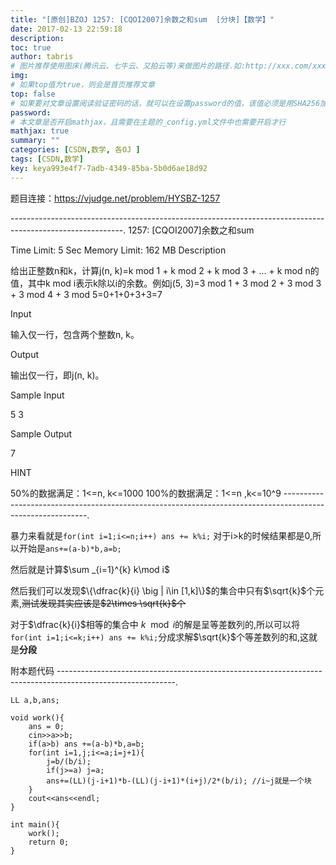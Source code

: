 ```yaml
---
title: "[原创]BZOJ 1257: [CQOI2007]余数之和sum  [分块]【数学】"
date: 2017-02-13 22:59:18
description:
toc: true
author: tabris
# 图片推荐使用图床(腾讯云、七牛云、又拍云等)来做图片的路径.如:http://xxx.com/xxx.jpg
img:
# 如果top值为true，则会是首页推荐文章
top: false
# 如果要对文章设置阅读验证密码的话，就可以在设置password的值，该值必须是用SHA256加密后的密码，防止被他人识破
password:
# 本文章是否开启mathjax，且需要在主题的_config.yml文件中也需要开启才行
mathjax: true
summary: ""
categories: [CSDN,数学, 各OJ ]
tags: [CSDN,数学]
key: keya993e4f7-7adb-4349-85ba-5b0d6ae18d92
---
```


题目连接：https://vjudge.net/problem/HYSBZ-1257

----------------------------------------------------------------------------------------------------------.
1257: [CQOI2007]余数之和sum

Time Limit: 5 Sec  Memory Limit: 162 MB
Description

给出正整数n和k，计算j(n, k)=k mod 1 + k mod 2 + k mod 3 + … + k mod n的值，其中k mod i表示k除以i的余数。例如j(5, 3)=3 mod 1 + 3 mod 2 + 3 mod 3 + 3 mod 4 + 3 mod 5=0+1+0+3+3=7

Input

输入仅一行，包含两个整数n, k。

Output

输出仅一行，即j(n, k)。

Sample Input

5 3

Sample Output

7

HINT

50%的数据满足：1<=n, k<=1000
100%的数据满足：1<=n ,k<=10^9
-----------------------------------------------------------------------------------------------------------.


暴力来看就是`for(int i=1;i<=n;i++) ans += k%i;`
对于i>k的时候结果都是0,所以开始是`ans+=(a-b)*b,a=b;`

然后就是计算$\sum _{i=1}^{k} k\mod i$

然后我们可以发现$\{\dfrac{k}{i} \big | i\in [1,k]\}$的集合中只有$\sqrt{k}$个元素,~~测试发现其实应该是$2\times \sqrt{k}$个~~

对于$\dfrac{k}{i}$相等的集合中 $k\mod i$的解是呈等差数列的,所以可以将`for(int i=1;i<=k;i++) ans += k%i;`分成求解$\sqrt{k}$个等差数列的和,这就是**分段**


附本题代码
-----------------------------------------------------------------------------------------------------------.
```
LL a,b,ans;

void work(){
    ans = 0;
    cin>>a>>b;
    if(a>b) ans +=(a-b)*b,a=b;
    for(int i=1,j;i<=a;i=j+1){
        j=b/(b/i);
        if(j>=a) j=a;
        ans+=(LL)(j-i+1)*b-(LL)(j-i+1)*(i+j)/2*(b/i); //i~j就是一个块
    }
    cout<<ans<<endl;
}

int main(){
    work();
    return 0;
}
```